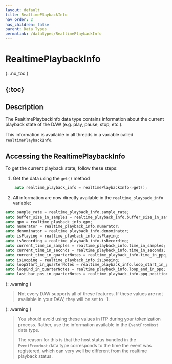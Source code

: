 ```yaml
---
layout: default
title: RealtimePlaybackInfo
nav_order: 2
has_children: false
parent: Data Types
permalink: /datatypes/RealtimePlaybackInfo
---
```


# RealtimePlaybackInfo
{: .no_toc }

{:toc}
---

## Description

The RealtimePlaybackInfo data type contains information about the current playback state of the DAW (e.g. play, pause, stop, etc.).

This information is available in all threads in a variable called `realtimePlaybackInfo`.

## Accessing the RealtimePlaybackInfo

To get the current playback state, follow these steps:

1. Get the data using the `get()` method

```c++
    auto realtime_playback_info = realtimePlaybackInfo->get();
```

2. All information are now directly available in the `realtime_playback_info` variable:

```c++
auto sample_rate = realtime_playback_info.sample_rate;
auto buffer_size_in_samples = realtime_playback_info.buffer_size_in_samples;
auto qpm = realtime_playback_info.qpm;
auto numerator = realtime_playback_info.numerator;
auto denominator = realtime_playback_info.denominator;
auto isPlaying = realtime_playback_info.isPlaying;
auto isRecording = realtime_playback_info.isRecording;
auto current_time_in_samples = realtime_playback_info.time_in_samples;
auto current_time_in_seconds = realtime_playback_info.time_in_seconds;
auto current_time_in_quarterNotes = realtime_playback_info.time_in_ppq;
auto isLooping = realtime_playback_info.isLooping;
auto loopStart_in_quarterNotes = realtime_playback_info.loop_start_in_ppq;
auto loopEnd_in_quarterNotes = realtime_playback_info.loop_end_in_ppq;
auto last_bar_pos_in_quarterNotes = realtime_playback_info.ppq_position_of_last_bar_start;
```

{: .warning } 
> Not every DAW supports all of these features. 
> If these values are not available in your DAW, they will be set to -1.

{: .warning }
> You should avoid using these values in ITP during your tokenization process. 
> Rather, use the information available in the `EventFromHost` data type.
> 
> The reason for this is that the host status bundled in the `EventFromHost` data type corresponds to
> the time the event was registered, which can very well be different from the realtime playback status.